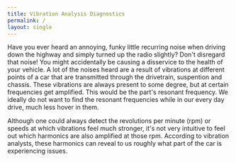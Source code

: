 ```yaml
---
title: Vibration Analysis Diagnostics
permalink: /
layout: single
---
```


Have you ever heard an annoying, funky little recurring noise when driving down the highway and simply turned up the radio slightly? Don't disregard that noise! You might accidentally be causing a disservice to the health of your vehicle. A lot of the noises heard are a result of vibrations at different points of a car that are transmitted through the drivetrain, suspention and chassis. These vibrations are always present to some degree, but at certain frequencies get amplified. This would be the part's resonant frequency. We ideally do not want to find the resonant frequencies while in our every day drive, much less hover in them.

Although one could always detect the revolutions per minute (rpm) or speeds at which vibrations feel much stronger, it's not very intuitive to feel out which harmonics are also amplified at those rpm. According to vibration analysts, these harmonics can reveal to us roughly what part of the car is experiencing issues. 
